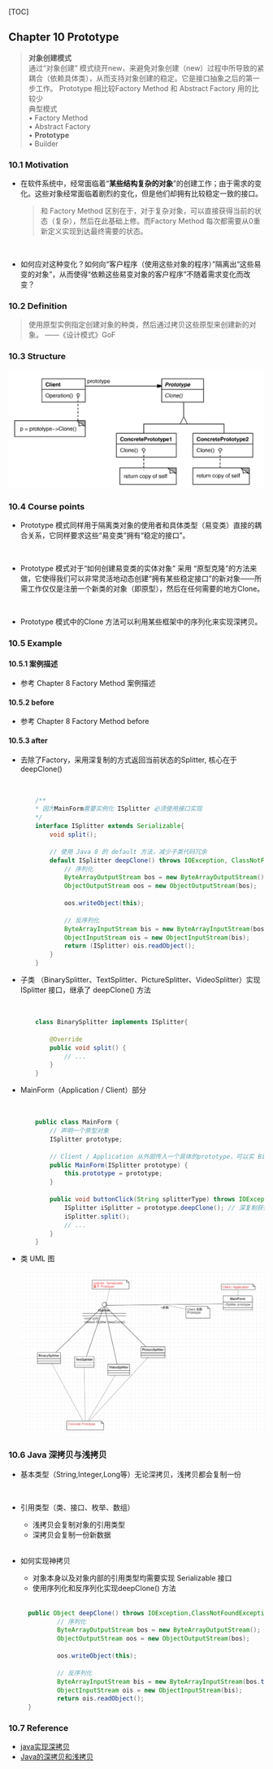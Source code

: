 [TOC]

## Chapter 10 Prototype
> **对象创建模式**  
> 通过“对象创建” 模式绕开new，来避免对象创建（new）过程中所导致的紧耦合（依赖具体类），从而支持对象创建的稳定。它是接口抽象之后的第一步工作。
> Prototype 相比较Factory Method 和 Abstract Factory 用的比较少    
> 典型模式    
> • Factory Method  
> • Abstract Factory  
> • **Prototype**  
> • Builder  

### 10.1 Motivation
* 在软件系统中，经常面临着“**某些结构复杂的对象**”的创建工作；由于需求的变化。这些对象经常面临着剧烈的变化，但是他们却拥有比较稳定一致的接口。
  > 和 Factory Method 区别在于，对于复杂对象，可以直接获得当前的状态（复杂），然后在此基础上修。而Factory Method 每次都需要从0重新定义实现到达最终需要的状态。

 <br>
  
* 如何应对这种变化？如何向“客户程序（使用这些对象的程序）”隔离出“这些易变的对象”，从而使得“依赖这些易变对象的客户程序”不随着需求变化而改变？


### 10.2 Definition
> 使用原型实例指定创建对象的种类，然后通过拷贝这些原型来创建新的对象。 ——《设计模式》GoF


### 10.3 Structure

![](img/structure.png) 


### 10.4 Course points
* Prototype 模式同样用于隔离类对象的使用者和具体类型（易变类）直接的耦合关系，它同样要求这些“易变类”拥有“稳定的接口”。

    <br>
    
* Prototype 模式对于“如何创建易变类的实体对象” 采用 “原型克隆”的方法来做，它使得我们可以非常灵活地动态创建“拥有某些稳定接口”的新对象——所需工作仅仅是注册一个新类的对象（即原型），然后在任何需要的地方Clone。

    <br>

* Prototype 模式中的Clone 方法可以利用某些框架中的序列化来实现深拷贝。


### 10.5 Example
#### 10.5.1 案例描述
* 参考 Chapter 8 Factory Method 案例描述

#### 10.5.2 before
* 参考 Chapter 8 Factory Method before

#### 10.5.3 after
* 去除了Factory，采用深复制的方式返回当前状态的Splitter, 核心在于deepClone()

    <br>

    ```java
        /**
        * 因为MainForm需要实例化 ISplitter 必须使用接口实现
        */
        interface ISplitter extends Serializable{
            void split();

            // 使用 Java 8 的 default 方法，减少子类代码冗余
            default ISplitter deepClone() throws IOException, ClassNotFoundException {
                // 序列化
                ByteArrayOutputStream bos = new ByteArrayOutputStream();
                ObjectOutputStream oos = new ObjectOutputStream(bos);

                oos.writeObject(this);

                // 反序列化
                ByteArrayInputStream bis = new ByteArrayInputStream(bos.toByteArray());
                ObjectInputStream ois = new ObjectInputStream(bis);
                return (ISplitter) ois.readObject();
            }
        }
    ```
* 子类 （BinarySplitter、TextSplitter、PictureSplitter、VideoSplitter）实现 ISplitter 接口，继承了 deepClone() 方法

    <br>

    ```java
        class BinarySplitter implements ISplitter{

            @Override
            public void split() {
                // ...
            }
        }
    ```

* MainForm（Application / Client）部分
    
    <br>

    ```java
        public class MainForm {
            // 声明一个原型对象
            ISplitter prototype;

            // Client / Application 从外部传入一个具体的prototype，可以实 BinarySplitter、TextSplitter 等实例对象
            public MainForm(ISplitter prototype) {
                this.prototype = prototype;
            }

            public void buttonClick(String splitterType) throws IOException, ClassNotFoundException {
                ISplitter iSplitter = prototype.deepClone(); // 深复制获得当前原型对象状态
                iSplitter.split();
                // ...
            }
        }
    ```
* 类 UML 图

    ![](img/after_uml.png)

### 10.6 Java 深拷贝与浅拷贝
* 基本类型（String,Integer,Long等）无论深拷贝，浅拷贝都会复制一份

    <br>
    
* 引用类型（类、接口、枚举、数组）
    * 浅拷贝会复制对象的引用类型
    * 深拷贝会复制一份新数据

    <br>

* 如何实现神拷贝
    * 对象本身以及对象内部的引用类型均需要实现 Serializable 接口
    * 使用序列化和反序列化实现deepClone() 方法

    <br>

    ```java
      public Object deepClone() throws IOException,ClassNotFoundException{
              // 序列化
              ByteArrayOutputStream bos = new ByteArrayOutputStream();
              ObjectOutputStream oos = new ObjectOutputStream(bos);
  
              oos.writeObject(this);
  
              // 反序列化
              ByteArrayInputStream bis = new ByteArrayInputStream(bos.toByteArray());
              ObjectInputStream ois = new ObjectInputStream(bis);
              return ois.readObject();
      }
    ```

### 10.7 Reference 
* [java实现深拷贝](https://blog.csdn.net/forwujinwei/article/details/79915872)
* [Java的深拷贝和浅拷贝](https://www.cnblogs.com/ysocean/p/8482979.html)